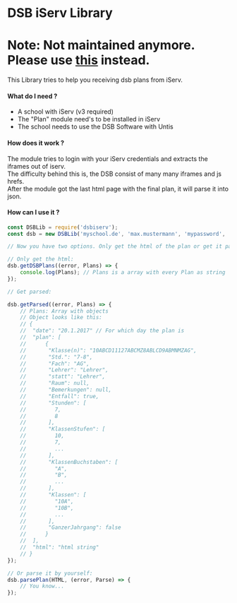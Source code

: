 # DSB iServ Library
# Note: Not maintained anymore. Please use [this](https://github.com/TheNoim/DSBAPI) instead. 

This Library tries to help you receiving dsb plans from iServ.  

#### What do I need ?
* A school with iServ (v3 required)
* The "Plan" module need's to be installed in iServ
* The school needs to use the DSB Software with Untis

#### How does it work ?
The module tries to login with your iServ credentials and extracts the iframes out of iserv.  
The difficulty behind this is, the DSB consist of many many iframes and js hrefs.  
After the module got the last html page with the final plan, it will parse it into json.

#### How can I use it ?

```javascript
const DSBLib = require('dsbiserv');
const dsb = new DSBLib('myschool.de', 'max.mustermann', 'mypassword', 'A path to a cookie session cache (OPTIONAL)', true /*DEBUG OUTPUT YES OR NO*/, 'iserv/plan/show/raw/DSB%20Schueler');

// Now you have two options. Only get the html of the plan or get it parsed as json

// Only get the html:
dsb.getDSBPlans((error, Plans) => {
    console.log(Plans); // Plans is a array with every Plan as string
});

// Get parsed:

dsb.getParsed((error, Plans) => {
    // Plans: Array with objects
    // Object looks like this:
    // {
    //  "date": "20.1.2017" // For which day the plan is
    //  "plan": [
    //      {
    //       "Klasse(n)": "10ABCD11127ABCMZ8ABLCD9ABMNMZAG",
    //       "Std.": "7-8",
    //       "Fach": "AG",
    //       "Lehrer": "Lehrer",
    //       "statt": "Lehrer",
    //       "Raum": null,
    //       "Bemerkungen": null,
    //       "Entfall": true,
    //       "Stunden": [
    //         7,
    //         8
    //       ],
    //       "KlassenStufen": [
    //         10,
    //         7,
    //         ...
    //       ],
    //       "KlassenBuchstaben": [
    //         "A",
    //         "B",
    //         ...
    //       ],
    //       "Klassen": [
    //         "10A",
    //         "10B",
    //         ...
    //       ],
    //       "GanzerJahrgang": false
    //      }
    //  ],
    //  "html": "html string"
    // }
});

// Or parse it by yourself:
dsb.parsePlan(HTML, (error, Parse) => {
    // You know...
});

```
